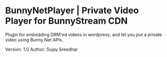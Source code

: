 # BunnyNetPlayer  | Private Video Player for BunnyStream CDN

Plugin for embedding DRM'ed videos in wordpress, and let you put a private video using Bunny.Net APIs.

Version: 1.0
Author: Sujay Sreedhar
